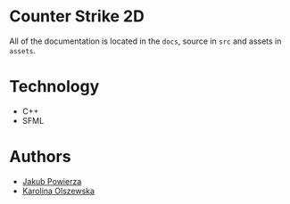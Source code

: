 # Counter Strike 2D
All of the documentation is located in the `docs`, source in `src` and assets in `assets`.

# Technology
- C++
- SFML

# Authors
- [Jakub Powierza](https://github.com/jpowie01)
- [Karolina Olszewska](https://github.com/kolszewska)